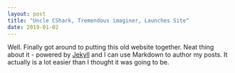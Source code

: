 ```yaml
---
layout: post
title: "Uncle CShark, Tremendous imaginer, Launches Site"
date: 2019-01-02
---
```


Well. Finally got around to putting this old website together. Neat thing about it - powered by [Jekyll](http://jekyllrb.com) and I can use Markdown to author my posts. It actually is a lot easier than I thought it was going to be.
